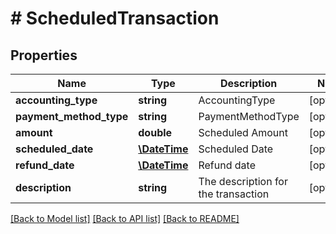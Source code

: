 # # ScheduledTransaction

## Properties

Name | Type | Description | Notes
------------ | ------------- | ------------- | -------------
**accounting_type** | **string** | AccountingType | [optional] 
**payment_method_type** | **string** | PaymentMethodType | [optional] 
**amount** | **double** | Scheduled Amount | [optional] 
**scheduled_date** | [**\DateTime**](\DateTime.md) | Scheduled Date | [optional] 
**refund_date** | [**\DateTime**](\DateTime.md) | Refund date | [optional] 
**description** | **string** | The description for the transaction | [optional] 

[[Back to Model list]](../../README.md#documentation-for-models) [[Back to API list]](../../README.md#documentation-for-api-endpoints) [[Back to README]](../../README.md)


